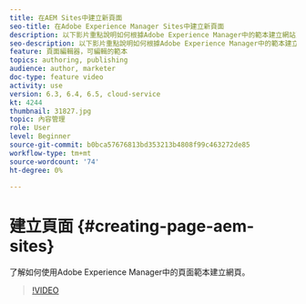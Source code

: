 ```yaml
---
title: 在AEM Sites中建立新頁面
seo-title: 在Adobe Experience Manager Sites中建立新頁面
description: 以下影片重點說明如何根據Adobe Experience Manager中的範本建立網站頁面。
seo-description: 以下影片重點說明如何根據Adobe Experience Manager中的範本建立網站頁面。
feature: 頁面編輯器，可編輯的範本
topics: authoring, publishing
audience: author, marketer
doc-type: feature video
activity: use
version: 6.3, 6.4, 6.5, cloud-service
kt: 4244
thumbnail: 31827.jpg
topic: 內容管理
role: User
level: Beginner
source-git-commit: b0bca57676813bd353213b4808f99c463272de85
workflow-type: tm+mt
source-wordcount: '74'
ht-degree: 0%

---
```



# 建立頁面 {#creating-page-aem-sites}

了解如何使用Adobe Experience Manager中的頁面範本建立網頁。

>[!VIDEO](https://video.tv.adobe.com/v/31827?quality=12&learn=on)
